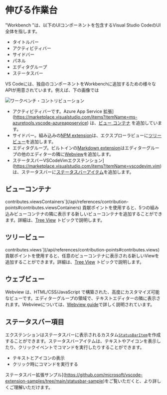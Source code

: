 # 伸びる作業台

"Workbench "は、以下のUIコンポーネントを包含するVisual Studio CodeのUI全体を指します。

- タイトルバー
- アクティビティバー
- サイドバー
- パネル
- エディタグループ
- ステータスバー

VS Codeには、独自のコンポーネントをWorkbenchに追加するための様々なAPIが用意されています。例えば、下の画像では

![ワークベンチ・コントリビューション](images/extending-workbench/workbench-contribution.png)

- アクティビティバーです。Azure App Service 拡張](https://marketplace.visualstudio.com/items?itemName=ms-azuretools.vscode-azureappservice) は、[ビュー コンテナ](#views-container) を追加しています。
- サイドバー。組み込みの[NPM extension](https://github.com/microsoft/vscode/tree/main/extensions/npm)は、エクスプローラビューに[ツリービュー](#tree-view)を追加します。
- エディタグループ。ビルトインの[Markdown extension](https://github.com/microsoft/vscode/tree/main/extensions/markdown-language-features)はエディターグループの他のエディターの隣に[Webview](#webview)を追加します。
- ステータスバーVSCodeVimエクステンション](https://marketplace.visualstudio.com/items?itemName=vscodevim.vim)は、ステータスバーに[ステータスバーアイテム](#status-bar-item)を追加します。

## ビューコンテナ

contributes.viewsContainers`](/api/references/contribution-points#contributes.viewsContainers) 貢献ポイントを使用すると、5つの組み込みビューコンテナの隣に表示する新しいビューコンテナを追加することができます。詳細は、[Tree View](/api/extension-guides/tree-view) トピックで説明します。

## ツリービュー

contributes.views`](/api/references/contribution-points#contributes.views) 貢献ポイントを使用すると、任意のビューコンテナに表示される新しいViewを追加することができます。詳細は、[Tree View](/api/extension-guides/tree-view) トピックで説明します。

## ウェブビュー

Webview は、HTML/CSS/JavaScript で構築された、高度にカスタマイズ可能なビューです。エディターグループの領域で、テキストエディターの隣に表示されます。Webviewについては、[Webview guide](/api/extension-guides/webview)で詳しく説明されています。

## ステータスバー項目

エクステンションはステータスバーに表示されるカスタム[`StatusBarItem`](/api/references/vscode-api#StatusBarItem)を作成することができます。ステータスバーアイテムは、テキストやアイコンを表示したり、クリックイベントでコマンドを実行したりすることができます。

- テキストとアイコンの表示
- クリック時にコマンドを実行する

ステータスバー拡張サンプル](https://github.com/microsoft/vscode-extension-samples/tree/main/statusbar-sample)をご覧いただくと、より詳しくご理解いただけます。
